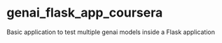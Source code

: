 # genai_flask_app_coursera
Basic application to test multiple genai models inside a Flask application
